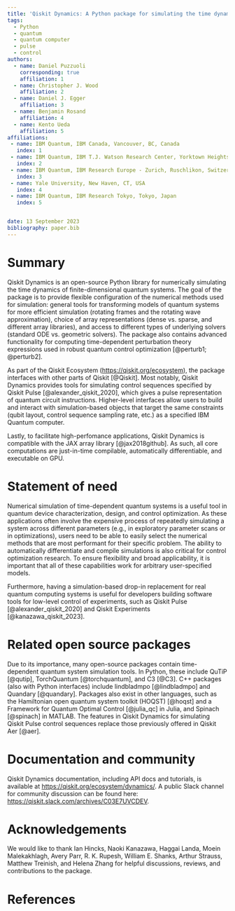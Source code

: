 ```yaml
---
title: 'Qiskit Dynamics: A Python package for simulating the time dynamics of quantum systems'
tags:
  - Python
  - quantum
  - quantum computer
  - pulse
  - control
authors:
  - name: Daniel Puzzuoli
    corresponding: true
    affiliation: 1
  - name: Christopher J. Wood
    affiliation: 2
  - name: Daniel J. Egger
    affiliation: 3
  - name: Benjamin Rosand
    affiliation: 4
  - name: Kento Ueda
    affiliation: 5
affiliations:
 - name: IBM Quantum, IBM Canada, Vancouver, BC, Canada
   index: 1
 - name: IBM Quantum, IBM T.J. Watson Research Center, Yorktown Heights, NY, USA
   index: 2
 - name: IBM Quantum, IBM Research Europe - Zurich, Ruschlikon, Switzerland
   index: 3
 - name: Yale University, New Haven, CT, USA
   index: 4
 - name: IBM Quantum, IBM Research Tokyo, Tokyo, Japan
   index: 5


date: 13 September 2023
bibliography: paper.bib
---
```


# Summary

Qiskit Dynamics is an open-source Python library for numerically simulating the time dynamics of finite-dimensional quantum systems. The goal of the package is to provide flexible configuration of the numerical methods used for simulation: general tools for transforming models of quantum systems for more efficient simulation (rotating frames and the rotating wave approximation), choice of array representations (dense vs. sparse, and different array libraries), and access to different types of underlying solvers (standard ODE vs. geometric solvers). The package also contains advanced functionality for computing time-dependent perturbation theory expressions used in robust quantum control optimization [@perturb1; @perturb2].

As part of the Qiskit Ecosystem (https://qiskit.org/ecosystem), the package interfaces with other parts of Qiskit [@Qiskit]. Most notably, Qiskit Dynamics provides tools for simulating control sequences specified by Qiskit Pulse [@alexander_qiskit_2020], which gives a pulse representation of quantum circuit instructions. Higher-level interfaces allow users to build and interact with simulation-based objects that target the same constraints (qubit layout, control sequence sampling rate, etc.) as a specified IBM Quantum computer.

Lastly, to facilitate high-perfomance applications, Qiskit Dynamics is compatible with the JAX array library [@jax2018github]. As such, all core computations are just-in-time compilable, automatically differentiable, and executable on GPU.

# Statement of need

Numerical simulation of time-dependent quantum systems is a useful tool in quantum device characterization, design, and control optimization. As these applications often involve the expensive process of repeatedly simulating a system across different parameters (e.g., in exploratory parameter scans or in optimizations), users need to be able to easily select the numerical methods that are most performant for their specific problem. The ability to automatically differentiate and compile simulations is also critical for control optimization research. To ensure flexibility and broad applicability, it is important that all of these capabilities work for arbitrary user-specified models.

Furthermore, having a simulation-based drop-in replacement for real quantum computing systems is useful for developers building software tools for low-level control of experiments, such as Qiskit Pulse [@alexander_qiskit_2020] and Qiskit Experiments [@kanazawa_qiskit_2023].

# Related open source packages

Due to its importance, many open-source packages contain time-dependent quantum system simulation tools. In Python, these include QuTiP [@qutip], TorchQuantum [@torchquantum], and C3 [@C3]. C++ packages (also with Python interfaces) include lindbladmpo [@lindbladmpo] and Quandary [@quandary]. Packages also exist in other languages, such as the Hamiltonian open quantum system toolkit (HOQST) [@hoqst] and a Framework for Quantum Optimal Control [@julia_qc] in Julia, and Spinach [@spinach] in MATLAB. The features in Qiskit Dynamics for simulating Qiskit Pulse control sequences replace those previously offered in Qiskit Aer [@aer].

# Documentation and community

Qiskit Dynamics documentation, including API docs and tutorials, is available at https://qiskit.org/ecosystem/dynamics/. A public Slack channel for community discussion can be found here: https://qiskit.slack.com/archives/C03E7UVCDEV.

# Acknowledgements

We would like to thank Ian Hincks, Naoki Kanazawa, Haggai Landa, Moein Malekakhlagh, Avery Parr, R. K. Rupesh, William E. Shanks, Arthur Strauss, Matthew Treinish, and Helena Zhang for helpful discussions, reviews, and contributions to the package.

# References

